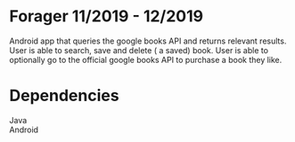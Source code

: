 # Forager 11/2019 - 12/2019
Android app that queries the google books API and returns relevant results. User is able to search, save and delete ( a saved) book.
User is able to optionally go to the official google books API to purchase a book they like.

# Dependencies
Java <br/>
Android
